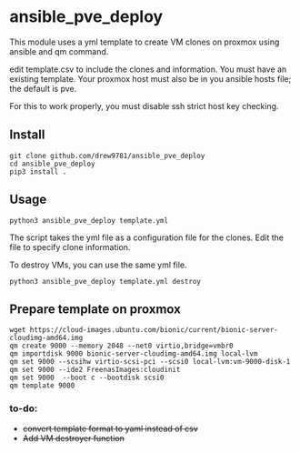 # ansible_pve_deploy

This module uses a yml template to create VM clones on proxmox using ansible and qm command.

edit template.csv to include the clones and information. You must have an existing template. Your proxmox host must also be in you ansible hosts file; the default is pve.

For this to work properly, you must disable ssh strict host key checking.

## Install

```  
git clone github.com/drew9781/ansible_pve_deploy
cd ansible_pve_deploy
pip3 install . 
```  

## Usage
```
python3 ansible_pve_deploy template.yml
```
The script takes the yml file as a configuration file for the clones. Edit the file to specify clone information.  
  
To destroy VMs, you can use the same yml file.
```
python3 ansible_pve_deploy template.yml destroy
```

## Prepare template on proxmox
```
wget https://cloud-images.ubuntu.com/bionic/current/bionic-server-cloudimg-amd64.img
qm create 9000 --memory 2048 --net0 virtio,bridge=vmbr0
qm importdisk 9000 bionic-server-cloudimg-amd64.img local-lvm
qm set 9000 --scsihw virtio-scsi-pci --scsi0 local-lvm:vm-9000-disk-1
qm set 9000 --ide2 FreenasImages:cloudinit
qm set 9000  --boot c --bootdisk scsi0
qm template 9000
```

### to-do:  
- ~~convert template format to yaml instead of csv~~  
- ~~Add VM destroyer function~~
